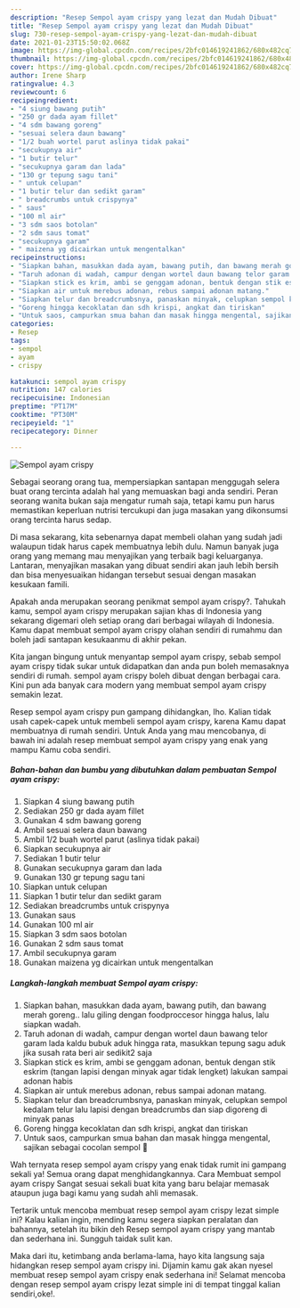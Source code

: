 ```yaml
---
description: "Resep Sempol ayam crispy yang lezat dan Mudah Dibuat"
title: "Resep Sempol ayam crispy yang lezat dan Mudah Dibuat"
slug: 730-resep-sempol-ayam-crispy-yang-lezat-dan-mudah-dibuat
date: 2021-01-23T15:50:02.068Z
image: https://img-global.cpcdn.com/recipes/2bfc014619241862/680x482cq70/sempol-ayam-crispy-foto-resep-utama.jpg
thumbnail: https://img-global.cpcdn.com/recipes/2bfc014619241862/680x482cq70/sempol-ayam-crispy-foto-resep-utama.jpg
cover: https://img-global.cpcdn.com/recipes/2bfc014619241862/680x482cq70/sempol-ayam-crispy-foto-resep-utama.jpg
author: Irene Sharp
ratingvalue: 4.3
reviewcount: 6
recipeingredient:
- "4 siung bawang putih"
- "250 gr dada ayam fillet"
- "4 sdm bawang goreng"
- "sesuai selera daun bawang"
- "1/2 buah wortel parut aslinya tidak pakai"
- "secukupnya air"
- "1 butir telur"
- "secukupnya garam dan lada"
- "130 gr tepung sagu tani"
- " untuk celupan"
- "1 butir telur dan sedikt garam"
- " breadcrumbs untuk crispynya"
- " saus"
- "100 ml air"
- "3 sdm saos botolan"
- "2 sdm saus tomat"
- "secukupnya garam"
- " maizena yg dicairkan untuk mengentalkan"
recipeinstructions:
- "Siapkan bahan, masukkan dada ayam, bawang putih, dan bawang merah goreng.. lalu giling dengan foodproccesor hingga halus, lalu siapkan wadah."
- "Taruh adonan di wadah, campur dengan wortel daun bawang telor garam lada kaldu bubuk aduk hingga rata, masukkan tepung sagu aduk jika susah rata beri air sedikit2 saja"
- "Siapkan stick es krim, ambi se genggam adonan, bentuk dengan stik eskrim (tangan lapisi dengan minyak agar tidak lengket) lakukan sampai adonan habis"
- "Siapkan air untuk merebus adonan, rebus sampai adonan matang."
- "Siapkan telur dan breadcrumbsnya, panaskan minyak, celupkan sempol kedalam telur lalu lapisi dengan breadcrumbs dan siap digoreng di minyak panas"
- "Goreng hingga kecoklatan dan sdh krispi, angkat dan tiriskan"
- "Untuk saos, campurkan smua bahan dan masak hingga mengental, sajikan sebagai cocolan sempol 🤤"
categories:
- Resep
tags:
- sempol
- ayam
- crispy

katakunci: sempol ayam crispy 
nutrition: 147 calories
recipecuisine: Indonesian
preptime: "PT17M"
cooktime: "PT30M"
recipeyield: "1"
recipecategory: Dinner

---
```



![Sempol ayam crispy](https://img-global.cpcdn.com/recipes/2bfc014619241862/680x482cq70/sempol-ayam-crispy-foto-resep-utama.jpg)

Sebagai seorang orang tua, mempersiapkan santapan menggugah selera buat orang tercinta adalah hal yang memuaskan bagi anda sendiri. Peran seorang  wanita bukan saja mengatur rumah saja, tetapi kamu pun harus memastikan keperluan nutrisi tercukupi dan juga masakan yang dikonsumsi orang tercinta harus sedap.

Di masa  sekarang, kita sebenarnya dapat membeli olahan yang sudah jadi walaupun tidak harus capek membuatnya lebih dulu. Namun banyak juga orang yang memang mau menyajikan yang terbaik bagi keluarganya. Lantaran, menyajikan masakan yang dibuat sendiri akan jauh lebih bersih dan bisa menyesuaikan hidangan tersebut sesuai dengan masakan kesukaan famili. 



Apakah anda merupakan seorang penikmat sempol ayam crispy?. Tahukah kamu, sempol ayam crispy merupakan sajian khas di Indonesia yang sekarang digemari oleh setiap orang dari berbagai wilayah di Indonesia. Kamu dapat membuat sempol ayam crispy olahan sendiri di rumahmu dan boleh jadi santapan kesukaanmu di akhir pekan.

Kita jangan bingung untuk menyantap sempol ayam crispy, sebab sempol ayam crispy tidak sukar untuk didapatkan dan anda pun boleh memasaknya sendiri di rumah. sempol ayam crispy boleh dibuat dengan berbagai cara. Kini pun ada banyak cara modern yang membuat sempol ayam crispy semakin lezat.

Resep sempol ayam crispy pun gampang dihidangkan, lho. Kalian tidak usah capek-capek untuk membeli sempol ayam crispy, karena Kamu dapat membuatnya di rumah sendiri. Untuk Anda yang mau mencobanya, di bawah ini adalah resep membuat sempol ayam crispy yang enak yang mampu Kamu coba sendiri.

<!--inarticleads1-->

##### Bahan-bahan dan bumbu yang dibutuhkan dalam pembuatan Sempol ayam crispy:

1. Siapkan 4 siung bawang putih
1. Sediakan 250 gr dada ayam fillet
1. Gunakan 4 sdm bawang goreng
1. Ambil sesuai selera daun bawang
1. Ambil 1/2 buah wortel parut (aslinya tidak pakai)
1. Siapkan secukupnya air
1. Sediakan 1 butir telur
1. Gunakan secukupnya garam dan lada
1. Gunakan 130 gr tepung sagu tani
1. Siapkan  untuk celupan
1. Siapkan 1 butir telur dan sedikt garam
1. Sediakan  breadcrumbs untuk crispynya
1. Gunakan  saus
1. Gunakan 100 ml air
1. Siapkan 3 sdm saos botolan
1. Gunakan 2 sdm saus tomat
1. Ambil secukupnya garam
1. Gunakan  maizena yg dicairkan untuk mengentalkan




<!--inarticleads2-->

##### Langkah-langkah membuat Sempol ayam crispy:

1. Siapkan bahan, masukkan dada ayam, bawang putih, dan bawang merah goreng.. lalu giling dengan foodproccesor hingga halus, lalu siapkan wadah.
1. Taruh adonan di wadah, campur dengan wortel daun bawang telor garam lada kaldu bubuk aduk hingga rata, masukkan tepung sagu aduk jika susah rata beri air sedikit2 saja
1. Siapkan stick es krim, ambi se genggam adonan, bentuk dengan stik eskrim (tangan lapisi dengan minyak agar tidak lengket) lakukan sampai adonan habis
1. Siapkan air untuk merebus adonan, rebus sampai adonan matang.
1. Siapkan telur dan breadcrumbsnya, panaskan minyak, celupkan sempol kedalam telur lalu lapisi dengan breadcrumbs dan siap digoreng di minyak panas
1. Goreng hingga kecoklatan dan sdh krispi, angkat dan tiriskan
1. Untuk saos, campurkan smua bahan dan masak hingga mengental, sajikan sebagai cocolan sempol 🤤




Wah ternyata resep sempol ayam crispy yang enak tidak rumit ini gampang sekali ya! Semua orang dapat menghidangkannya. Cara Membuat sempol ayam crispy Sangat sesuai sekali buat kita yang baru belajar memasak ataupun juga bagi kamu yang sudah ahli memasak.

Tertarik untuk mencoba membuat resep sempol ayam crispy lezat simple ini? Kalau kalian ingin, mending kamu segera siapkan peralatan dan bahannya, setelah itu bikin deh Resep sempol ayam crispy yang mantab dan sederhana ini. Sungguh taidak sulit kan. 

Maka dari itu, ketimbang anda berlama-lama, hayo kita langsung saja hidangkan resep sempol ayam crispy ini. Dijamin kamu gak akan nyesel membuat resep sempol ayam crispy enak sederhana ini! Selamat mencoba dengan resep sempol ayam crispy lezat simple ini di tempat tinggal kalian sendiri,oke!.

